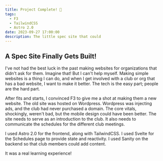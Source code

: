 ```yaml
---
title: Project Complete! 💯
tags:
  - F3
  - TailwindCSS
  - Astro 2.0
date: 2023-09-27 17:00:00
description: The little spec site that could
---
```


## A Spec Site Finally Gets Built!

I've not had the best luck in the past making websites for organizations that didn't ask for them. Imagine that! But I can't help myself. Making simple websites is a thing I can do, and when I get involved with a club or org that has a bad website, I want to make it better. The tech is the easy part; people are the hard part.

After fits and starts, I convinced F3 to give me a shot at making them a new website. The old site was hosted on Wordpress. Wordpress was injecting ads, and the club had never purchased a domain. The core vitals, shockingly, weren't bad, but the mobile design could have been better. The site needs to serve as an introduction to the club. It also needs to communicate the schedules for the different club meetings. 

I used Astro 2.0 for the frontend, along with TailwindCSS. I used Svelte for the Schedules page to provide state and reactivity. I used Sanity on the backend so that club members could add content.

It was a real learning experience!